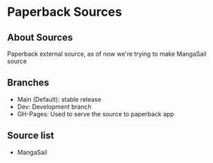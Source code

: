 # Paperback Sources

## About Sources
Paperback external source, as of now we're trying to make MangaSail source

## Branches
* Main (Default): stable release
* Dev: Development branch
* GH-Pages: Used to serve the source to paperback app

## Source list
* MangaSail
